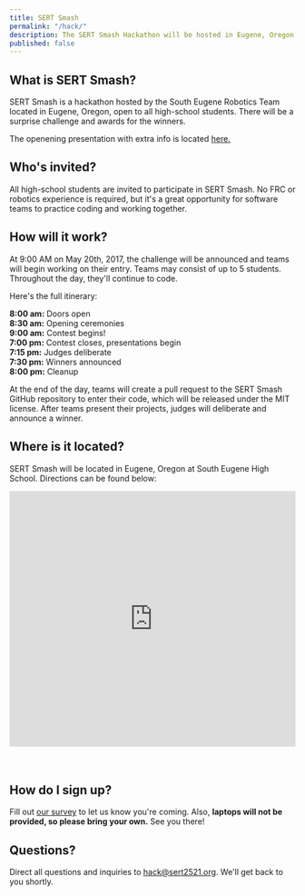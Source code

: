 ```yaml
---
title: SERT Smash
permalink: "/hack/"
description: The SERT Smash Hackathon will be hosted in Eugene, Oregon on May 20th.
published: false
---
```


## What is SERT Smash?

SERT Smash is a hackathon hosted by the South Eugene Robotics Team located in Eugene, Oregon, open to all high-school students. There will be a surprise challenge and awards for the winners.

The openening presentation with extra info is located [here.](https://docs.google.com/presentation/d/1fg-zVdnyZjIZ5izQYCvI-6uZ5z9G0RcBS14q8XVUxqM/edit?usp=sharing)

## Who's invited?

All high-school students are invited to participate in SERT Smash. No FRC or robotics experience is required, but it's a great opportunity for software teams to practice coding and working together.

## How will it work?

At 9:00 AM on May 20th, 2017, the challenge will be announced and teams will begin working on their entry. Teams may consist of up to 5 students. Throughout the day, they'll continue to code.

Here's the full itinerary:

**8:00 am:** Doors open<br>
**8:30 am:** Opening ceremonies<br>
**9:00 am:** Contest begins!<br>
**7:00 pm:** Contest closes, presentations begin<br>
**7:15 pm:** Judges deliberate<br>
**7:30 pm:** Winners announced<br>
**8:00 pm:** Cleanup

At the end of the day, teams will create a pull request to the SERT Smash GitHub repository to enter their code, which will be released under the MIT license. After teams present their projects, judges will deliberate and announce a winner.

## Where is it located?

SERT Smash will be located in Eugene, Oregon at South Eugene High School. Directions can be found below:

<iframe src="https://www.google.com/maps/embed?pb=!1m18!1m12!1m3!1d1521.1374859553573!2d-123.08633884449964!3d44.03771812371085!2m3!1f0!2f0!3f0!3m2!1i1024!2i768!4f13.1!3m3!1m2!1s0x0%3A0xcbc8dbc4795af85c!2sSouth+Eugene+High+School!5e0!3m2!1sen!2sus!4v1486171391421" frameborder="0" style="border:0;margin-bottom:35px;width:100%;height:450px;" allowfullscreen></iframe>

## How do I sign up?
Fill out [our survey](https://docs.google.com/forms/d/e/1FAIpQLSfJ5ONERvgh463rZSAADcbp7KfaO3Q0zlDv0cszpvdC9gICUA/viewform?usp=sf_link) to let us know you're coming. Also, **laptops will not be provided, so please bring your own.** See you there!

## Questions?

Direct all questions and inquiries to [hack@sert2521.org](mailto:hack@sert2521.org). We'll get back to you shortly.
